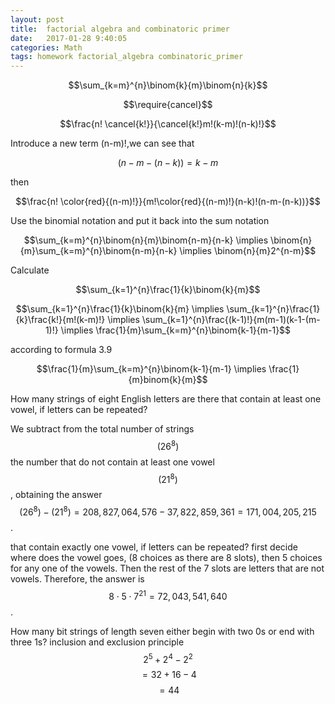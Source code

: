 ```yaml
---
layout: post
title:  factorial algebra and combinatoric primer
date:   2017-01-28 9:40:05
categories: Math
tags: homework factorial_algebra combinatoric_primer
---
```



$$\sum_{k=m}^{n}\binom{k}{m}\binom{n}{k}$$ 
 
$$\require{cancel}$$

$$\frac{n! \cancel{k!}}{\cancel{k!}m!(k-m)!(n-k)!}$$

Introduce a new term (n-m)!,we can see that 

$$(n-m-(n-k))=k-m$$

then 

$$\frac{n! \color{red}{(n-m)!}}{m!\color{red}{(n-m)!}(n-k)!(n-m-(n-k))}$$

Use the binomial notation and put it back into the sum notation

$$\sum_{k=m}^{n}\binom{n}{m}\binom{n-m}{n-k} \implies \binom{n}{m}\sum_{k=m}^{n}\binom{n-m}{n-k} \implies \binom{n}{m}2^{n-m}$$

Calculate

$$\sum_{k=1}^{n}\frac{1}{k}\binom{k}{m}$$

$$\sum_{k=1}^{n}\frac{1}{k}\binom{k}{m} \implies \sum_{k=1}^{n}\frac{1}{k}\frac{k!}{m!(k-m)!} \implies \sum_{k=1}^{n}\frac{(k-1)!}{m(m-1)(k-1-(m-1)!} \implies \frac{1}{m}\sum_{k=m}^{n}\binom{k-1}{m-1}$$

according to formula 3.9

$$\frac{1}{m}\sum_{k=m}^{n}\binom{k-1}{m-1} \implies \frac{1}{m}binom{k}{m}$$


How many strings of eight English letters are there 
that contain at least one vowel, if letters can be repeated?

We subtract from the total number of strings $$(26^{8})$$ the number that do not contain at least one vowel $$(21^{8})$$, obtaining the answer $$(26^{8})-(21^{8})= 208,827,064,576 - 37,822,859,361=171,004,205,215$$.

that contain exactly one vowel, if letters can be repeated?
first decide where does the vowel goes, (8 choices as there are 8 slots), then 5 choices for any one of the vowels. Then the rest of the 7 slots are letters that are not vowels. Therefore, the answer is $$8 \cdot 5 \cdot 7^{21} = 72,043,541,640$$.

How many bit strings of length seven either begin with
two 0s or end with three 1s?
inclusion and exclusion principle
$$2^{5}+2^{4}-2^{2}$$
$$=32+16-4$$
$$=44$$

